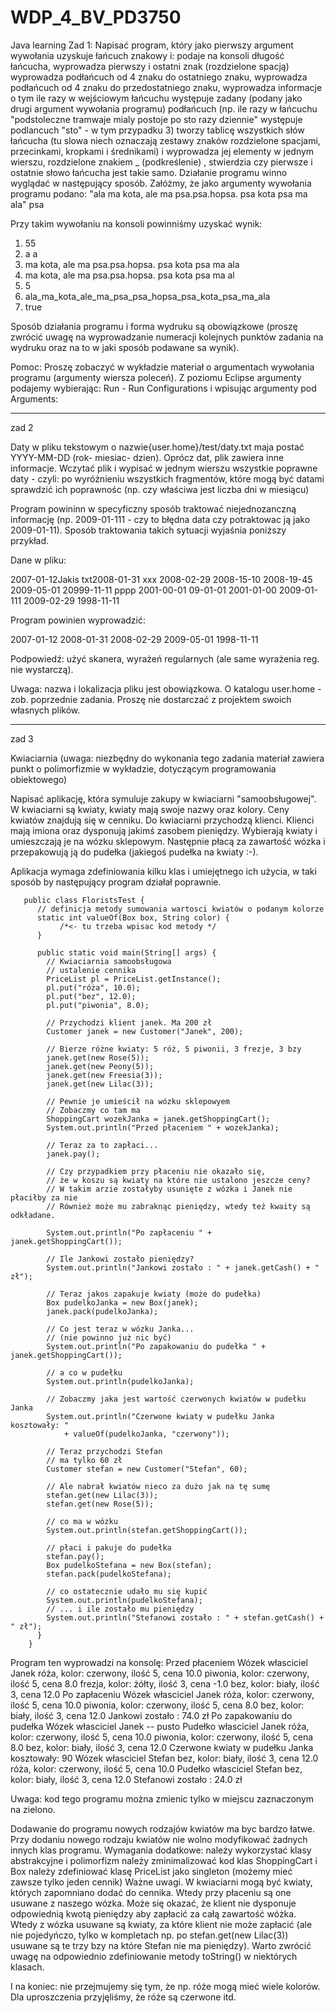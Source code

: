 # WDP_4_BV_PD3750
Java learning
Zad 1:
Napisać program, który jako pierwszy argument wywołania uzyskuje  łańcuch znakowy i:
podaje na konsoli długość łańcucha, 
wyprowadza pierwszy i ostatni znak (rozdzielone spacją) 
wyprowadza podłańcuch od 4 znaku do ostatniego znaku, 
wyprowadza podłańcuch od 4 znaku do przedostatniego znaku, 
wyprowadza informacje o tym ile razy w wejściowym łańcuchu występuje zadany (podany jako drugi argument wywołania programu) podłańcuch (np. 
ile razy w łańcuchu "podstoleczne tramwaje mialy postoje po sto razy dziennie" występuje podlancuch "sto" - w tym przypadku 3) 
tworzy tablicę wszystkich słów  łańcucha (tu slowa niech oznaczają zestawy znaków rozdzielone spacjami, przecinkami, kropkami i średnikami) i
wyprowadza jej elementy w jednym wierszu, rozdzielone znakiem _ (podkreślenie) ,
stwierdzia czy pierwsze i ostatnie słowo łańcucha jest takie samo. 
Działanie programu winno wyglądać w następujący sposób.
Załóżmy, że jako argumenty wywołania programu podano:
"ala ma kota, ale  ma psa.psa.hopsa. psa kota psa ma ala" psa

Przy takim wywołaniu na konsoli powinniśmy uzyskać wynik:

1) 55
2) a a
3) ma kota, ale  ma psa.psa.hopsa. psa kota psa ma ala
4) ma kota, ale  ma psa.psa.hopsa. psa kota psa ma al
5) 5
6) ala_ma_kota_ale_ma_psa_psa_hopsa_psa_kota_psa_ma_ala
7) true

Sposób działania programu i forma wydruku są obowiązkowe
(proszę zwrócić uwagę na wyprowadzanie numeracji kolejnych punktów zadania na wydruku oraz na to w jaki sposób podawane sa wynik).

Pomoc:
Proszę zobaczyć w wykładzie materiał o argumentach wywołania programu (argumenty wiersza poleceń).
Z poziomu Eclipse argumenty podajemy wybierając: Run - Run Configurations i wpisując argumenty pod Arguments:

_________________________________________________________________________________________________________________________________________________________________________________

zad 2

Daty w pliku tekstowym  o nazwie{user.home}/test/daty.txt maja postać YYYY-MM-DD (rok- miesiac- dzien). Oprócz dat, plik zawiera inne informacje.
Wczytać plik i wypisać w jednym wierszu wszystkie poprawne daty - czyli:
  po wyróżnieniu wszystkich fragmentów, które mogą być datami sprawdzić ich poprawnośc (np. czy właściwa jest liczba dni w miesiącu)

Program powininn w specyficzny sposób traktować niejednozanczną informację (np. 2009-01-111 - czy to błędna data czy potraktowac ją jako 2009-01-11).
Sposób traktowania takich sytuacji wyjaśnia poniższy przykład.

Dane w pliku:

2007-01-12Jakis txt2008-01-31 xxx 2008-02-29 2008-15-10 2008-19-45 2009-05-01 
20999-11-11 pppp 2001-00-01 09-01-01 2001-01-00 2009-01-111 2009-02-29 1998-11-11

Program powinien wyprowadzić:

2007-01-12 2008-01-31 2008-02-29 2009-05-01 1998-11-11

Podpowiedź: użyć skanera, wyrażeń regularnych (ale same wyrażenia reg. nie wystarczą).

Uwaga: nazwa i lokalizacja pliku jest obowiązkowa. O katalogu user.home - zob. poprzednie zadania. Proszę nie dostarczać  z projektem swoich własnych plików.

_________________________________________________________________________________________________________________________________________________________________________________

zad 3

Kwiaciarnia (uwaga: niezbędny do wykonania tego zadania  materiał  zawiera punkt o polimorfizmie w wykładzie, dotyczącym programowania obiektowego)

Napisać aplikację, która symuluje zakupy w kwiaciarni "samoobsługowej".
W kwiaciarni są kwiaty, kwiaty mają swoje nazwy oraz kolory. Ceny kwiatów znajdują się w cenniku.
Do kwiaciarni przychodzą klienci. Klienci mają imiona oraz dysponują jakimś zasobem pieniędzy. Wybierają kwiaty i umieszczają je na wózku sklepowym.
Następnie płacą za zawartość wózka i przepakowują ją do pudełka (jakiegoś pudełka na kwiaty :-).

Aplikacja wymaga zdefiniowania kilku klas i umiejętnego ich użycia, w taki sposób by następujący program działał poprawnie.

       public class FloristsTest {
          // definicja metody sumowania wartosci kwiatów o podanym kolorze 
          static int valueOf(Box box, String color) {
               /*<- tu trzeba wpisac kod metody */
          }

          public static void main(String[] args) {
            // Kwiaciarnia samoobsługowa
            // ustalenie cennika
            PriceList pl = PriceList.getInstance();
            pl.put("róża", 10.0);
            pl.put("bez", 12.0);
            pl.put("piwonia", 8.0);

            // Przychodzi klient janek. Ma 200 zł
            Customer janek = new Customer("Janek", 200);

            // Bierze różne kwiaty: 5 róż, 5 piwonii, 3 frezje, 3 bzy
            janek.get(new Rose(5));
            janek.get(new Peony(5));
            janek.get(new Freesia(3));
            janek.get(new Lilac(3));

            // Pewnie je umieścił na wózku sklepowyem
            // Zobaczmy co tam ma
            ShoppingCart wozekJanka = janek.getShoppingCart();
            System.out.println("Przed płaceniem " + wozekJanka);

            // Teraz za to zapłaci...
            janek.pay();

            // Czy przypadkiem przy płaceniu nie okazało się,
            // że w koszu są kwiaty na które nie ustalono jeszcze ceny?
            // W takim arzie zostałyby usunięte z wózka i Janek nie płaciłby za nie
            // Również może mu zabraknąc pieniędzy, wtedy też kwaity są odkładane.

            System.out.println("Po zapłaceniu " + janek.getShoppingCart());

            // Ile Jankowi zostało pieniędzy? 
            System.out.println("Jankowi zostało : " + janek.getCash() + " zł");

            // Teraz jakos zapakuje kwiaty (może do pudełka)
            Box pudelkoJanka = new Box(janek);
            janek.pack(pudelkoJanka);

            // Co jest teraz w wózku Janka...
            // (nie powinno już nic być)
            System.out.println("Po zapakowaniu do pudełka " + janek.getShoppingCart());

            // a co w pudełku
            System.out.println(pudelkoJanka);

            // Zobaczmy jaka jest wartość czerwonych kwiatów w pudełku Janka
            System.out.println("Czerwone kwiaty w pudełku Janka kosztowały: "
                + valueOf(pudelkoJanka, "czerwony"));

            // Teraz przychodzi Stefan
            // ma tylko 60 zł
            Customer stefan = new Customer("Stefan", 60);

            // Ale nabrał kwiatów nieco za dużo jak na tę sumę
            stefan.get(new Lilac(3));
            stefan.get(new Rose(5));

            // co ma w wózku
            System.out.println(stefan.getShoppingCart());

            // płaci i pakuje do pudełka
            stefan.pay();
            Box pudelkoStefana = new Box(stefan);
            stefan.pack(pudelkoStefana);

            // co ostatecznie udało mu się kupić
            System.out.println(pudelkoStefana);
            // ... i ile zostało mu pieniędzy
            System.out.println("Stefanowi zostało : " + stefan.getCash() + " zł");
          }
        }
Program ten wyprowadzi na konsolę:
Przed płaceniem Wózek własciciel Janek
róża, kolor: czerwony, ilość 5, cena 10.0
piwonia, kolor: czerwony, ilość 5, cena 8.0
frezja, kolor: żółty, ilość 3, cena -1.0
bez, kolor: biały, ilość 3, cena 12.0
Po zapłaceniu Wózek własciciel Janek
róża, kolor: czerwony, ilość 5, cena 10.0
piwonia, kolor: czerwony, ilość 5, cena 8.0
bez, kolor: biały, ilość 3, cena 12.0
Jankowi zostało : 74.0 zł
Po zapakowaniu do pudełka Wózek własciciel Janek -- pusto
Pudełko własciciel Janek
róża, kolor: czerwony, ilość 5, cena 10.0
piwonia, kolor: czerwony, ilość 5, cena 8.0
bez, kolor: biały, ilość 3, cena 12.0
Czerwone kwiaty w pudełku Janka kosztowały: 90
Wózek własciciel Stefan
bez, kolor: biały, ilość 3, cena 12.0
róża, kolor: czerwony, ilość 5, cena 10.0
Pudełko własciciel Stefan
bez, kolor: biały, ilość 3, cena 12.0
Stefanowi zostało : 24.0 zł


Uwaga: kod tego programu można zmienic tylko w miejscu zaznaczonym na zielono.


Dodawanie do  programu nowych rodzajów kwiatów  ma byc bardzo łatwe.
Przy dodaniu nowego rodzaju kwiatów nie wolno modyfikować żadnych innych klas programu.
Wymagania dodatkowe:
należy wykorzystać klasy abstrakcyjne i polimorfizm
należy zminimalizować kod klas ShoppingCart i Box
należy zdefiniować klasę PriceList jako singleton (możemy mieć zawsze tylko jeden cennik)
Ważne uwagi.
W kwiaciarni mogą być kwiaty, których zapomniano dodać do cennika. Wtedy przy płaceniu są one usuwane z naszego wózka.
Może się okazać, że klient nie dysponuje odpowiednią kwotą pieniędzy aby zapłacić za całą zawartość wóżka. Wtedy z wózka usuwane są kwiaty,
za które klient nie może zapłacić (ale nie pojedyńczo, tylko w kompletach np. po stefan.get(new Lilac(3)) usuwane są te trzy bzy na które Stefan nie ma pieniędzy).
Warto zwrócić uwagę na odpowiednio zdefiniowanie metody toString() w niektórych klasach.

I na koniec: nie przejmujemy się tym, że np. róże mogą mieć wiele kolorów. Dla uproszczenia przyjęliśmy, że róże są czerwone itd.


